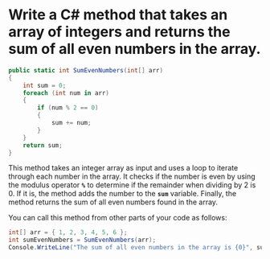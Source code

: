 # Write a C# method that takes an array of integers and returns the sum of all even numbers in the array.

```csharp
public static int SumEvenNumbers(int[] arr)
{
    int sum = 0;
    foreach (int num in arr)
    {
        if (num % 2 == 0)
        {
            sum += num;
        }
    }
    return sum;
}
```

This method takes an integer array as input and uses a loop to iterate through each number in the array. It checks if the number is even by using the modulus operator **`%`** to determine if the remainder when dividing by 2 is 0. If it is, the method adds the number to the **`sum`** variable. Finally, the method returns the sum of all even numbers found in the array.

You can call this method from other parts of your code as follows:

```csharp
int[] arr = { 1, 2, 3, 4, 5, 6 };
int sumEvenNumbers = SumEvenNumbers(arr);
Console.WriteLine("The sum of all even numbers in the array is {0}", sumEvenNumbers);
```
